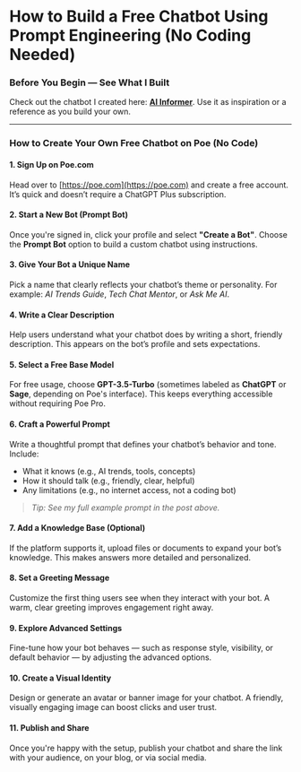 # How to Build a Free Chatbot Using Prompt Engineering (No Coding Needed)

### Before You Begin — See What I Built

Check out the chatbot I created here: [**AI Informer**](https://poe.com/AI-Informer-254). Use it as inspiration or a reference as you build your own.

---

### How to Create Your Own Free Chatbot on Poe (No Code)

#### 1. **Sign Up on Poe.com**

Head over to [https://poe.com](https://poe.com) and create a free account. It’s quick and doesn’t require a ChatGPT Plus subscription.

#### 2. **Start a New Bot (Prompt Bot)**

Once you're signed in, click your profile and select **"Create a Bot"**. Choose the **Prompt Bot** option to build a custom chatbot using instructions.

#### 3. **Give Your Bot a Unique Name**

Pick a name that clearly reflects your chatbot’s theme or personality. For example: *AI Trends Guide*, *Tech Chat Mentor*, or *Ask Me AI*.

#### 4. **Write a Clear Description**

Help users understand what your chatbot does by writing a short, friendly description. This appears on the bot’s profile and sets expectations.

#### 5. **Select a Free Base Model**

For free usage, choose **GPT-3.5-Turbo** (sometimes labeled as **ChatGPT** or **Sage**, depending on Poe's interface). This keeps everything accessible without requiring Poe Pro.

#### 6. **Craft a Powerful Prompt**

Write a thoughtful prompt that defines your chatbot’s behavior and tone. Include:

* What it knows (e.g., AI trends, tools, concepts)
* How it should talk (e.g., friendly, clear, helpful)
* Any limitations (e.g., no internet access, not a coding bot)

> *Tip: See my full example prompt in the post above.*

#### 7. **Add a Knowledge Base (Optional)**

If the platform supports it, upload files or documents to expand your bot’s knowledge. This makes answers more detailed and personalized.

#### 8. **Set a Greeting Message**

Customize the first thing users see when they interact with your bot. A warm, clear greeting improves engagement right away.

#### 9. **Explore Advanced Settings**

Fine-tune how your bot behaves — such as response style, visibility, or default behavior — by adjusting the advanced options.

#### 10. **Create a Visual Identity**

Design or generate an avatar or banner image for your chatbot. A friendly, visually engaging image can boost clicks and user trust.

#### 11. **Publish and Share**

Once you're happy with the setup, publish your chatbot and share the link with your audience, on your blog, or via social media.
